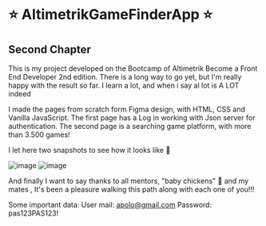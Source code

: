 # :star: AltimetrikGameFinderApp :star:
## Second Chapter 

This is my project developed on the Bootcamp of Altimetrik Become a Front End Developer 2nd edition. There is a long way to go yet, but I'm really happy with the result so far. I learn a lot, and when i say al lot is A LOT indeed 

I made the pages from scratch form Figma design, with HTML, CSS and Vanilla JavaScript. The first page has a Log in working with Json server for authentication. The second page is a searching game platform, with more than 3.500 games!

I let here two snapshots to see how it looks like :eyes:


 ![image](https://user-images.githubusercontent.com/103943889/174461196-25e43d5d-18eb-4c1d-a526-165d41d1d949.png)
 ![image](https://user-images.githubusercontent.com/103943889/174461183-b976529d-ff78-452a-a64c-1b844e90e8a9.png)

 And finally I want to say thanks to all mentors, "baby chickens" :hatched_chick: and my mates , It's been a pleasure walking this path along with each one of you!!! 

Some important data:
User mail: apolo@gmail.com
Password: pas123PAS123!


